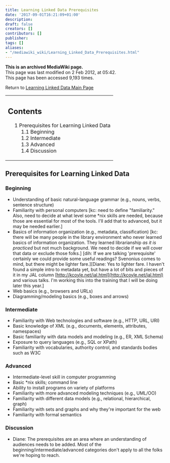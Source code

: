 ```yaml
---
title: Learning Linked Data Prerequisites
date: '2017-09-01T16:21:09+01:00'
description: 
draft: false
creators: []
contributors: []
publisher: 
tags: []
aliases:
- "/mediawiki_wiki/Learning_Linked_Data_Prerequisites.html"
---
```


 **This is an archived MediaWiki page.**  
This page was last modified on 2 Feb 2012, at 05:42.  
This page has been accessed 9,193 times.

Return to [Learning Linked Data Main Page](/mediawiki_wiki/Learning_Linked_Data)

<table id="toc" class="toc">
  <tr>
    <td>
      <div id="toctitle">
        <h2>Contents</h2>
      </div>
      <ul>
        <li class="toclevel-1 tocsection-1">
          <a href="#Prerequisites_for_Learning_Linked_Data"><span class="tocnumber">1</span> <span class="toctext">Prerequisites for Learning Linked Data</span></a>
          <ul>
            <li class="toclevel-2 tocsection-2"><a href="#Beginning"><span class="tocnumber">1.1</span> <span class="toctext">Beginning</span></a></li>
            <li class="toclevel-2 tocsection-3"><a href="#Intermediate"><span class="tocnumber">1.2</span> <span class="toctext">Intermediate</span></a></li>
            <li class="toclevel-2 tocsection-4"><a href="#Advanced"><span class="tocnumber">1.3</span> <span class="toctext">Advanced</span></a></li>
            <li class="toclevel-2 tocsection-5"><a href="#Discussion"><span class="tocnumber">1.4</span> <span class="toctext">Discussion</span></a></li>
          </ul>
        </li>
      </ul>
    </td>
  </tr>
</table>

## Prerequisites for Learning Linked Data 

### Beginning 

- Understanding of basic natural-language grammar (e.g., nouns, verbs, sentence structure)
- Familiarity with personal computers [kc: need to define "familiarity." Also, need to decide at what level some \*nix skills are needed, because those are essential for most of the tools. I'll add that to advanced, but it may be needed earlier.]
- Basics of information organization (e.g., metadata, classification) [kc: there will be many people in the library environment who never learned basics of information organization. They learned librarianship _as it is practiced_ but not much background. We need to decide if we will cover that data or exclude those folks.] [dih: If we are talking 'prerequisite' certainly we could provide some useful readings? Svenonius comes to mind, but there might be lighter fare.][Diane: Yes to lighter fare. I haven't found a simple intro to metadata yet, but have a lot of bits and pieces of it in my JAL column [http://kcoyle.net/jal.html](http://kcoyle.net/jal.html) and various talks. I'm working this into the training that I will be doing later this year.]
- Web basics (e.g., browsers and URLs)
- Diagramming/modeling basics (e.g., boxes and arrows)

### Intermediate 

- Familiarity with Web technologies and software (e.g., HTTP, URL, URI)
- Basic knowledge of XML (e.g., documents, elements, attributes, namespaces)
- Basic familiarity with data models and modeling (e.g., ER, XML Schema)
- Exposure to query languages (e.g., SQL or XPath)
- Familiarity with vocabularies, authority control, and standards bodies such as W3C

### Advanced 

- Intermediate-level skill in computer programming
- Basic \*nix skills; command line
- Ability to install programs on variety of platforms
- Familiarity with more advanced modeling techniques (e.g., UML/OO)
- Familiarity with different data models (e.g., relational, hierarchical, graph)
- Familiarity with sets and graphs and why they're important for the web
- Familiarity with formal semantics

### Discussion 

- Diane: The prerequisites are an area where an understanding of audiences needs to be added. Most of the beginning/intermediate/advanced categories don't apply to all the folks we're hoping to reach.

